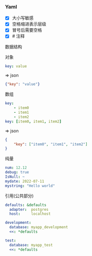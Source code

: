 ### Yaml

- [x] 大小写敏感
- [x] 空格缩进表示层级
- [x] 冒号后需要空格
- [x] \# 注释

数据结构

对象

~~~yaml
key: value
~~~

=> json

~~~json
{"key": "value"}
~~~

数组

~~~yaml
key:
	- item0
	- item1
	- item2
key: [item0, item1, item2]
~~~

=> json

~~~json
{
    "key": ["item0", "item1", "item2"]
}
~~~

纯量

~~~yaml
num: 12.12
debug: true
IsNull: ~
mydate: 2022-07-11
mystring: "Hello world"
~~~

引用(公共部分)

~~~yaml
defaults: &defaults
  adapter:  postgres
  host:     localhost

development:
  database: myapp_development
  <<: *defaults

test:
  database: myapp_test
  <<: *defaults
~~~

